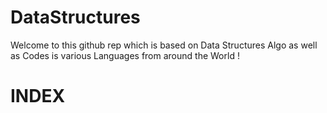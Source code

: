 # DataStructures
Welcome to this github rep which is based on Data Structures Algo as well as Codes is various Languages from around the World !


# INDEX


